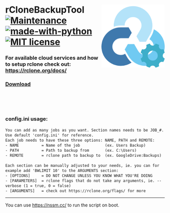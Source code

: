 <img align="right" width="200" src="./res/logo.png"></img>
rCloneBackupTool
[![Maintenance](https://img.shields.io/badge/Maintained%3F-yes-green.svg)](https://GitHub.com/Naereen/StrapDown.js/graphs/commit-activity)
[![made-with-python](https://img.shields.io/badge/Made%20with-Python-green.svg)](https://www.python.org/)
[![MIT license](https://img.shields.io/badge/License-MIT-green.svg)](https://lbesson.mit-license.org/)
===
### For available cloud services and how to setup rclone check out: https://rclone.org/docs/
### [Download](https://github.com/Tymec/rcloneBackupTool/releases/latest)
<br/>
<br/>
<br/>

### config.ini usage:

```
You can add as many jobs as you want. Section names needs to be JOB_#. Use default 'config.ini' for reference.
Each job needs to have these three options: NAME, PATH and REMOTE:
- NAME          = Name of the job           (ex. Users Backup)
- PATH          = Path to backup from       (ex. C:\Users)
- REMOTE        = rclone path to backup to  (ex. GoogleDrive:Backups)

Each section can be manually adjusted to your needs, ie. you can for example add 'BWLIMIT 10' to the ARGUMENTS section:
- [OPTIONS]     = DO NOT CHANGE UNLESS YOU KNOW WHAT YOU'RE DOING
- [PARAMETERS]  = rclone flags that do not take any arguments, ie. --verbose (1 = true, 0 = false)
- [ARGUMENTS]   = check out https://rclone.org/flags/ for more
```
---
You can use https://nssm.cc/ to run the script on boot.
